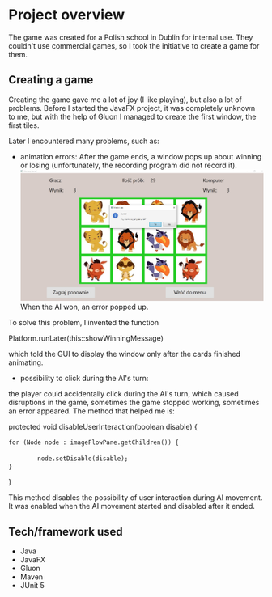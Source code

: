 # Project overview 
The game was created for a Polish school in Dublin for internal use. They couldn't use commercial games, so I took the initiative to create a game for them. 
## Creating a game
Creating the game gave me a lot of joy (I like playing), but also a lot of problems. Before I started the JavaFX project, it was completely unknown to me, but with the help of Gluon I managed to create the first window, the first tiles.

Later I encountered many problems, such as:

 - animation errors:
After the game ends, a window pops up about winning or losing (unfortunately, the recording program did not record it).
![Windows on the screen](src/main/resources/pl/PolishSchoolInDublin/windowsPlayAgain.jpg)
When the AI ​​won, an error popped up.

To solve this problem, I invented the function 


Platform.runLater(this::showWinningMessage)


which told the GUI to display the window only after the cards finished animating.

 - possibility to click during the AI's turn:
 
the player could accidentally click during the AI's turn,
which caused disruptions in the game, sometimes the game stopped working, sometimes an error appeared.
The method that helped me is:

protected void disableUserInteraction(boolean disable) {

	for (Node node : imageFlowPane.getChildren()) {
 
			node.setDisable(disable);
	}
}

This method disables the possibility of user interaction during AI movement.
It was enabled when the AI ​​movement started and disabled after it ended.
## Tech/framework used

 - Java
 - JavaFX
 - Gluon
 - Maven
 - JUnit 5


